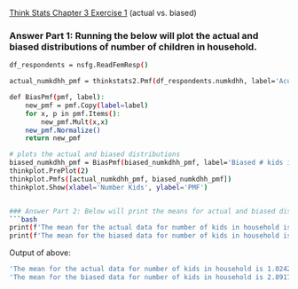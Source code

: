 [Think Stats Chapter 3 Exercise 1](http://greenteapress.com/thinkstats2/html/thinkstats2004.html#toc31) (actual vs. biased)

### Answer Part 1: Running the below will plot the actual and biased distributions of number of children in household.

```bash
df_respondents = nsfg.ReadFemResp()

actual_numkdhh_pmf = thinkstats2.Pmf(df_respondents.numkdhh, label='Acutal # kids in household')

def BiasPmf(pmf, label):
    new_pmf = pmf.Copy(label=label)
    for x, p in pmf.Items():
        new_pmf.Mult(x,x)
    new_pmf.Normalize()
    return new_pmf

# plots the actual and biased distributions
biased_numkdhh_pmf = BiasPmf(biased_numkdhh_pmf, label='Biased # kids in household')
thinkplot.PrePlot(2)
thinkplot.Pmfs([actual_numkdhh_pmf, biased_numkdhh_pmf])
thinkplot.Show(xlabel='Number Kids', ylabel='PMF')


### Answer Part 2: Below will print the means for actual and biased distributions of number of children in household
```bash
print(f'The mean for the actual data for number of kids in household is {actual_numkdhh_pmf.Mean()}')
print(f'The mean for the biased data for number of kids in household is {biased_numkdhh_pmf.Mean()}')
```
Output of above:
```bash
'The mean for the actual data for number of kids in household is 1.024205155043831.'
'The mean for the biased data for number of kids in household is 2.891794217687075.'
```

